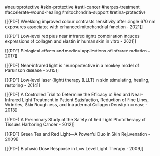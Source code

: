 
#neuroprotective #skin-protective #anti-cancer #herpes-treatment #accelerate-wound-healing #mitochondria-support #retina-protective

[[(PDF) Weeklong improved colour contrasts sensitivity after single 670 nm exposures associated with enhanced mitochondrial function - 2021]]

[[(PDF) Low-level red plus near infrared lights combination induces expressions of collagen and elastin in human skin in vitro - 2021]]

[[(PDF) Biological effects and medical applications of infrared radiation - 2017]]

[[(PDF) Near-infrared light is neuroprotective in a monkey model of Parkinson disease - 2015]]

[[(PDF) Low-level laser (light) therapy (LLLT) in skin  stimulating, healing, restoring - 2014]]

[[(PDF) A Controlled Trial to Determine the Efficacy of Red and Near-Infrared Light Treatment in Patient Satisfaction, Reduction of Fine Lines, Wrinkles, Skin Roughness, and Intradermal Collagen Density Increase - 2013]]

[[(PDF) A Preliminary Study of the Safety of Red Light Phototherapy of Tissues Harboring Cancer - 2012]]

[[(PDF) Green Tea and Red Light—A Powerful Duo in Skin Rejuvenation - 2009]]

[[(PDF) Biphasic Dose Response in Low Level Light Therapy - 2009]]
